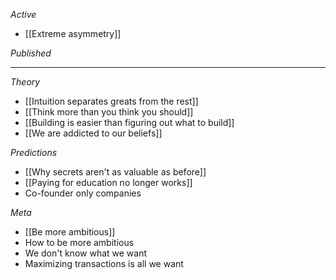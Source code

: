 *Active*
- [[Extreme asymmetry]]

*Published*

---

*Theory*
- [[Intuition separates greats from the rest]]
- [[Think more than you think you should]]
- [[Building is easier than figuring out what to build]]
- [[We are addicted to our beliefs]]

*Predictions*
- [[Why secrets aren't as valuable as before]]
- [[Paying for education no longer works]]
- Co-founder only companies

*Meta*
- [[Be more ambitious]]
- How to be more ambitious
- We don't know what we want
- Maximizing transactions is all we want